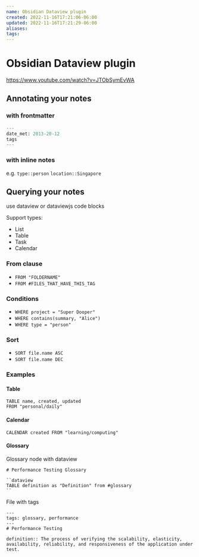 ```yaml
---
name: Obsidian Dataview plugin
created: 2022-11-16T17:21:06-06:00
updated: 2022-11-16T17:21:29-06:00
aliases: 
tags: 
---
```

# Obsidian Dataview plugin

https://www.youtube.com/watch?v=JTObSymEvWA

## Annotating your notes

### with frontmatter
```python
---
date_met: 2013-20-12
tags
---
```

### with inline notes

e.g. 
`type::person`
`location::Singapore`

## Querying your notes

use dataview or dataviewjs code blocks

Support types:
- List
- Table
- Task
- Calendar

### From clause
- `FROM "FOLDERNAME"`
- `FROM #FILES_THAT_HAVE_THIS_TAG`

### Conditions

- `WHERE project = "Super Dooper"`
- `WHERE contains(summary, "Alice")`
- `WHERE type = "person"`

### Sort
- `SORT file.name ASC`
- `SORT file.name DEC`

### Examples

#### Table 
```dataview
TABLE name, created, updated
FROM "personal/daily"
```

#### Calendar

```dataview
CALENDAR created FROM "learning/computing"
```


#### Glossary

Glossary node with dataview
```
# Performance Testing Glossary

``dataview
TABLE definition as "Definition" from #glossary
``
```

File with tags
```
---
tags: glossary, performance
---
# Performance Testing

definition:: The process of verifying the scalability, elasticity,
availability, reliability, and responsiveness of the application under
test.
```